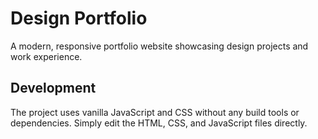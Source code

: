 # Design Portfolio

A modern, responsive portfolio website showcasing design projects and work experience.

## Development

The project uses vanilla JavaScript and CSS without any build tools or dependencies. Simply edit the HTML, CSS, and JavaScript files directly.